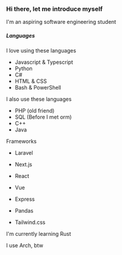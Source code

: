 ### Hi there, let me introduce myself

I'm an aspiring software engineering student

##### Languages

I love using these languages

- Javascript & Typescript
- Python
- C#
- HTML & CSS
- Bash & PowerShell

I also use these languages

- PHP (old friend)
- SQL (Before I met orm)
- C++
- Java

Frameworks

- Laravel

- Next.js

- React

- Vue

- Express

- Pandas

- Tailwind.css

I'm currently learning Rust

I use Arch, btw

